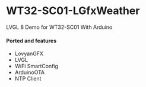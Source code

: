 # WT32-SC01-LGfxWeather
LVGL 8 Demo for WT32-SC01 With Arduino

#### Ported and features
* LovyanGFX
* LVGL
* WiFi SmartConfig
* ArduinoOTA
* NTP Client

